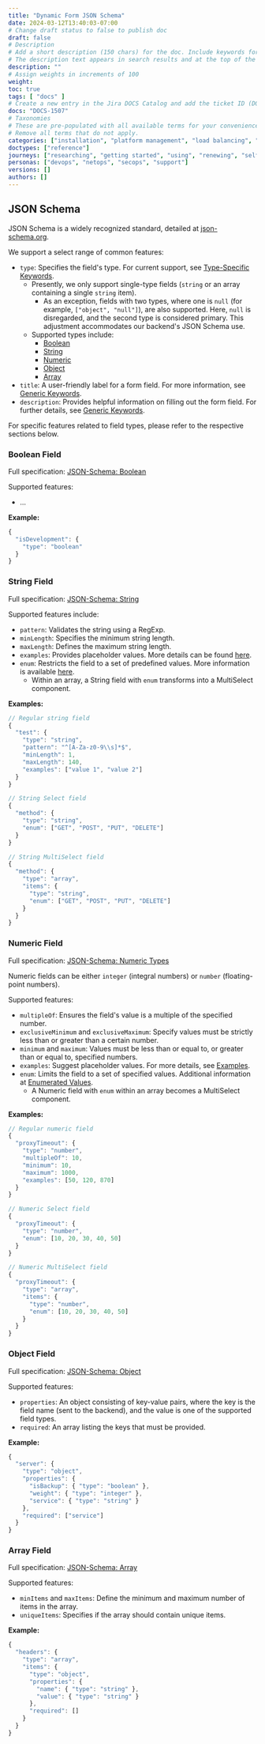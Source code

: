 ```yaml
---
title: "Dynamic Form JSON Schema"
date: 2024-03-12T13:40:03-07:00
# Change draft status to false to publish doc
draft: false
# Description
# Add a short description (150 chars) for the doc. Include keywords for SEO. 
# The description text appears in search results and at the top of the doc.
description: ""
# Assign weights in increments of 100
weight: 
toc: true
tags: [ "docs" ]
# Create a new entry in the Jira DOCS Catalog and add the ticket ID (DOCS-<number>) below
docs: "DOCS-1507"
# Taxonomies
# These are pre-populated with all available terms for your convenience.
# Remove all terms that do not apply.
categories: ["installation", "platform management", "load balancing", "api management", "service mesh", "security", "analytics"]
doctypes: ["reference"]
journeys: ["researching", "getting started", "using", "renewing", "self service"]
personas: ["devops", "netops", "secops", "support"]
versions: []
authors: []
---
```


## JSON Schema

JSON Schema is a widely recognized standard, detailed at [json-schema.org](https://json-schema.org/).

We support a select range of common features:

- `type`: Specifies the field's type. For current support, see [Type-Specific Keywords](https://json-schema.org/understanding-json-schema/reference/type.html).
  - Presently, we only support single-type fields (`string` or an array containing a single `string` item).
    - As an exception, fields with two types, where one is `null` (for example, `["object", "null"]`), are also supported. Here, `null` is disregarded, and the second type is considered primary. This adjustment accommodates our backend's JSON Schema use.
  - Supported types include:
    - [Boolean](#boolean-field)
    - [String](#string-field)
    - [Numeric](#numeric-field)
    - [Object](#object-field)
    - [Array](#array-field)
- `title`: A user-friendly label for a form field. For more information, see [Generic Keywords](https://json-schema.org/understanding-json-schema/reference/generic.html).
- `description`: Provides helpful information on filling out the form field. For further details, see [Generic Keywords](https://json-schema.org/understanding-json-schema/reference/generic.html).

For specific features related to field types, please refer to the respective sections below.

### Boolean Field

Full specification: [<i class="fas fa-external-link-alt"></i>JSON-Schema: Boolean](https://json-schema.org/understanding-json-schema/reference/boolean.html)

Supported features:

- ...

**Example:**


```javascript
{
  "isDevelopment": {
    "type": "boolean"
  }
}
```

### String Field

Full specification: [<i class="fas fa-external-link-alt"></i>JSON-Schema: String](https://json-schema.org/understanding-json-schema/reference/string.html)

Supported features include:

- `pattern`: Validates the string using a RegExp.
- `minLength`: Specifies the minimum string length.
- `maxLength`: Defines the maximum string length.
- `examples`: Provides placeholder values. More details can be found [here](https://json-schema.org/understanding-json-schema/reference/generic.html).
- `enum`: Restricts the field to a set of predefined values. More information is available [here](https://json-schema.org/understanding-json-schema/reference/generic.html#enumerated-values).
  - Within an array, a String field with `enum` transforms into a MultiSelect component.

**Examples:**

```javascript
// Regular string field
{
  "test": {
    "type": "string",
    "pattern": "^[A-Za-z0-9\\s]*$",
    "minLength": 1,
    "maxLength": 140,
    "examples": ["value 1", "value 2"]
  }
}

// String Select field
{
  "method": {
    "type": "string",
    "enum": ["GET", "POST", "PUT", "DELETE"]
  }
}

// String MultiSelect field
{
  "method": {
    "type": "array",
    "items": {
      "type": "string",
      "enum": ["GET", "POST", "PUT", "DELETE"]
    }
  }
}
```

### Numeric Field

Full specification: [<i class="fas fa-external-link-alt"></i>JSON-Schema: Numeric Types](https://json-schema.org/understanding-json-schema/reference/numeric.html)

Numeric fields can be either `integer` (integral numbers) or `number` (floating-point numbers).

Supported features:

- `multipleOf`: Ensures the field's value is a multiple of the specified number.
- `exclusiveMinimum` and `exclusiveMaximum`: Specify values must be strictly less than or greater than a certain number.
- `minimum` and `maximum`: Values must be less than or equal to, or greater than or equal to, specified numbers.
- `examples`: Suggest placeholder values. For more details, see [Examples](https://json-schema.org/understanding-json-schema/reference/generic.html).
- `enum`: Limits the field to a set of specified values. Additional information at [Enumerated Values](https://json-schema.org/understanding-json-schema/reference/generic.html#enumerated-values).
  - A Numeric field with `enum` within an array becomes a MultiSelect component.

**Examples:**

```javascript
// Regular numeric field
{
  "proxyTimeout": {
    "type": "number",
    "multipleOf": 10,
    "minimum": 10,
    "maximum": 1000,
    "examples": [50, 120, 870]
  }
}

// Numeric Select field
{
  "proxyTimeout": {
    "type": "number",
    "enum": [10, 20, 30, 40, 50]
  }
}

// Numeric MultiSelect field
{
  "proxyTimeout": {
    "type": "array",
    "items": {
      "type": "number",
      "enum": [10, 20, 30, 40, 50]
    }
  }
}
```

### Object Field

Full specification: [<i class="fas fa-external-link-alt"></i>JSON-Schema: Object](https://json-schema.org/understanding-json-schema/reference/object.html)

Supported features:

- `properties`: An object consisting of key-value pairs, where the key is the field name (sent to the backend), and the value is one of the supported field types.
- `required`: An array listing the keys that must be provided.

**Example:**

```javascript
{
  "server": {
    "type": "object",
    "properties": {
      "isBackup": { "type": "boolean" },
      "weight": { "type": "integer" },
      "service": { "type": "string" }
    },
    "required": ["service"]
  }
}
```

### Array Field

Full specification: [<i class="fas fa-external-link-alt"></i>JSON-Schema: Array](https://json-schema.org/understanding-json-schema/reference/array.html)

Supported features:

- `minItems` and `maxItems`: Define the minimum and maximum number of items in the array.
- `uniqueItems`: Specifies if the array should contain unique items.

**Example:**

```javascript
{
  "headers": {
    "type": "array",
    "items": {
      "type": "object",
      "properties": {
        "name": { "type": "string" },
        "value": { "type": "string" }
      },
      "required": []
    }
  }
}
```
